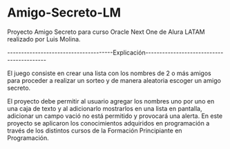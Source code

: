 # Amigo-Secreto-LM
Proyecto Amigo Secreto para curso Oracle Next One de Alura LATAM realizado por Luis Molina.

--------------------------------------Explicación------------------------------------------

El juego consiste en crear una lista con los nombres de 2 o más amigos para proceder a 
realizar un sorteo y de manera aleatoria escoger un amigo secreto.

El proyecto debe permitir al usuario agregar los nombres uno por uno en una caja de texto
y al adicionarlo mostrarlos en una lista en pantalla, adicionar un campo vació no está 
permitido y provocará una alerta.
En este proyecto se aplicaron los conocimientos adquiridos en programación a través de los
distintos cursos de la Formación Principiante en Programación.

